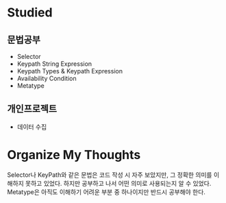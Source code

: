 # Studied

## 문법공부
- Selector
- Keypath String Expression
- Keypath Types & Keypath Expression
- Availability Condition
- Metatype

## 개인프로젝트
- 데이터 수집

# Organize My Thoughts 
Selector나 KeyPath와 같은 문법은 코드 작성 시 자주 보았지만, 그 정확한 의미를 이해하지 못하고 있었다. 하지만 공부하고 나서 어떤 의미로 사용되는지 알 수 있었다.  
Metatype은 아직도 이해하기 어려운 부분 중 하나이지만 반드시 공부해야 한다.
